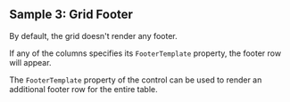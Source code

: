 ## Sample 3: Grid Footer

By default, the grid doesn't render any footer.

If any of the columns specifies its `FooterTemplate` property, the footer row will appear.

The `FooterTemplate` property of the control can be used to render an additional footer row for the entire table.
